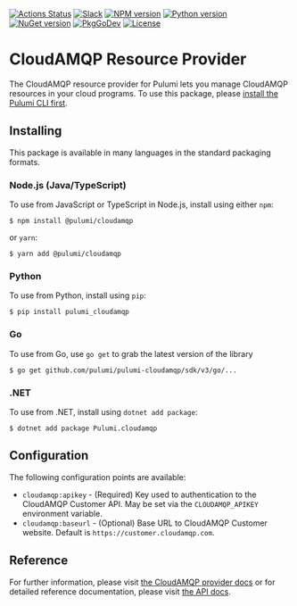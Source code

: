 [![Actions Status](https://github.com/pulumi/pulumi-cloudamqp/workflows/master/badge.svg)](https://github.com/pulumi/pulumi-cloudamqp/actions)
[![Slack](http://www.pulumi.com/images/docs/badges/slack.svg)](https://slack.pulumi.com)
[![NPM version](https://badge.fury.io/js/%40pulumi%2Fcloudamqp.svg)](https://www.npmjs.com/package/@pulumi/cloudamqp)
[![Python version](https://badge.fury.io/py/pulumi-cloudamqp.svg)](https://pypi.org/project/pulumi-cloudamqp)
[![NuGet version](https://badge.fury.io/nu/pulumi.cloudamqp.svg)](https://badge.fury.io/nu/pulumi.cloudamqp)
[![PkgGoDev](https://pkg.go.dev/badge/github.com/pulumi/pulumi-cloudamqp/sdk/v3/go)](https://pkg.go.dev/github.com/pulumi/pulumi-cloudamqp/sdk/v3/go)
[![License](https://img.shields.io/npm/l/%40pulumi%2Fpulumi.svg)](https://github.com/pulumi/pulumi-cloudamqp/blob/master/LICENSE)

# CloudAMQP Resource Provider

The CloudAMQP resource provider for Pulumi lets you manage CloudAMQP resources in your cloud programs. To use
this package, please [install the Pulumi CLI first](https://pulumi.io/).

## Installing

This package is available in many languages in the standard packaging formats.

### Node.js (Java/TypeScript)

To use from JavaScript or TypeScript in Node.js, install using either `npm`:

    $ npm install @pulumi/cloudamqp

or `yarn`:

    $ yarn add @pulumi/cloudamqp

### Python

To use from Python, install using `pip`:

    $ pip install pulumi_cloudamqp

### Go

To use from Go, use `go get` to grab the latest version of the library

    $ go get github.com/pulumi/pulumi-cloudamqp/sdk/v3/go/...

### .NET

To use from .NET, install using `dotnet add package`:

    $ dotnet add package Pulumi.cloudamqp

## Configuration

The following configuration points are available:

- `cloudamqp:apikey` - (Required) Key used to authentication to the CloudAMQP Customer API. May be set via the `CLOUDAMQP_APIKEY` environment variable.
- `cloudamqp:baseurl` - (Optional) Base URL to CloudAMQP Customer website. Default is `https://customer.cloudamqp.com`.

## Reference

For further information, please visit [the CloudAMQP provider docs](https://www.pulumi.com/docs/intro/cloud-providers/cloudamqp) or for detailed reference documentation, please visit [the API docs](https://www.pulumi.com/docs/reference/pkg/cloudamp).
